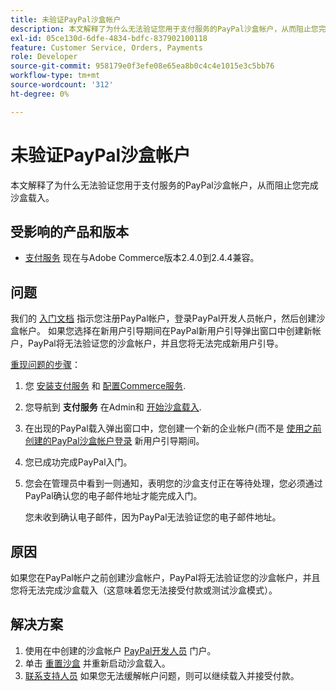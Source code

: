 ```yaml
---
title: 未验证PayPal沙盒帐户
description: 本文解释了为什么无法验证您用于支付服务的PayPal沙盒帐户，从而阻止您完成沙盒载入。
exl-id: 05ce130d-6dfe-4834-bdfc-837902100118
feature: Customer Service, Orders, Payments
role: Developer
source-git-commit: 958179e0f3efe08e65ea8b0c4c4e1015e3c5bb76
workflow-type: tm+mt
source-wordcount: '312'
ht-degree: 0%

---
```


# 未验证PayPal沙盒帐户

本文解释了为什么无法验证您用于支付服务的PayPal沙盒帐户，从而阻止您完成沙盒载入。

## 受影响的产品和版本

* [支付服务](https://marketplace.magento.com/magento-payment-services.html) 现在与Adobe Commerce版本2.4.0到2.4.4兼容。

## 问题

我们的 [入门文档](https://experienceleague.adobe.com/docs/commerce-merchant-services/payment-services/get-started/onboard.html) 指示您注册PayPal帐户，登录PayPal开发人员帐户，然后创建沙盒帐户。 如果您选择在新用户引导期间在PayPal新用户引导弹出窗口中创建新帐户，PayPal将无法验证您的沙盒帐户，并且您将无法完成新用户引导。

<u>重现问题的步骤</u>：

1. 您 [安装支付服务](https://experienceleague.adobe.com/docs/commerce-merchant-services/payment-services/get-started/install.html) 和 [配置Commerce服务](https://experienceleague.adobe.com/docs/commerce-merchant-services/payment-services/get-started/connect.html#configure-commerce-services).
1. 您导航到 **支付服务** 在Admin和 [开始沙盒载入](https://experienceleague.adobe.com/docs/commerce-merchant-services/payment-services/get-started/onboard.html).
1. 在出现的PayPal载入弹出窗口中，您创建一个新的企业帐户(而不是 [使用之前创建的PayPal沙盒帐户登录](https://experienceleague.adobe.com/docs/commerce-merchant-services/payment-services/get-started/sandbox.html#test-in-sandbox-environment) 新用户引导期间。
1. 您已成功完成PayPal入门。
1. 您会在管理员中看到一则通知，表明您的沙盒支付正在等待处理，您必须通过PayPal确认您的电子邮件地址才能完成入门。

   您未收到确认电子邮件，因为PayPal无法验证您的电子邮件地址。

## 原因

如果您在PayPal帐户之前创建沙盒帐户，PayPal将无法验证您的沙盒帐户，并且您将无法完成沙盒载入（这意味着您无法接受付款或测试沙盒模式）。

## 解决方案

1. 使用在中创建的沙盒帐户 [PayPal开发人员](https://developer.paypal.com/docs/api-basics/sandbox/accounts/#create-a-business-sandbox-account) 门户。
1. 单击 [重置沙盒](https://experienceleague.adobe.com/docs/commerce-merchant-services/payment-services/get-started/sandbox.html#test-in-sandbox-environment) 并重新启动沙盒载入。
1. [联系支持人员](mailto:payment-services-support@adobe.com) 如果您无法缓解帐户问题，则可以继续载入并接受付款。
